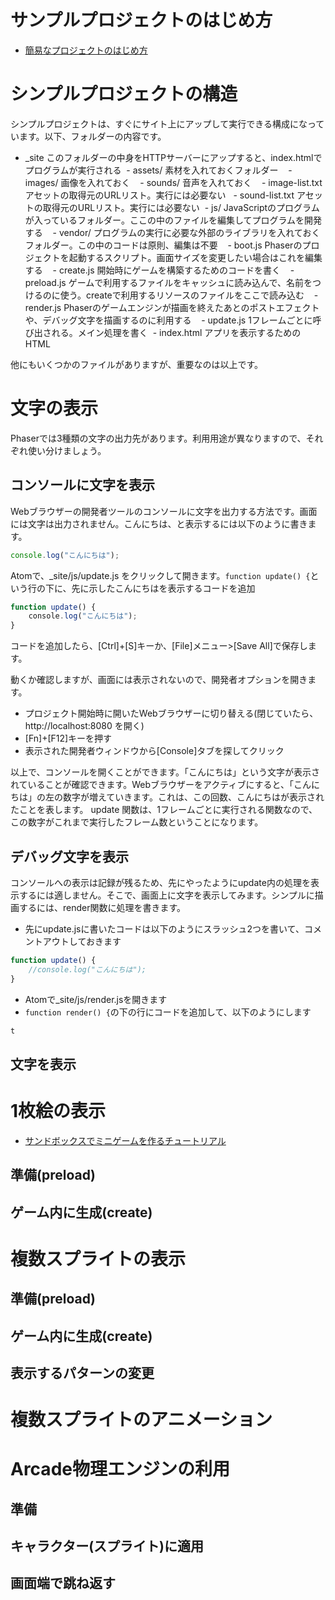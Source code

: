 # サンプルプロジェクトのはじめ方
- [簡易なプロジェクトのはじめ方](https://github.com/am1tanaka/10k-gamedev#プロジェクトを作成する)

# シンプルプロジェクトの構造
シンプルプロジェクトは、すぐにサイト上にアップして実行できる構成になっています。以下、フォルダーの内容です。

- _site このフォルダーの中身をHTTPサーバーにアップすると、index.htmlでプログラムが実行される
  - assets/ 素材を入れておくフォルダー
    - images/ 画像を入れておく
    - sounds/ 音声を入れておく
    - image-list.txt アセットの取得元のURLリスト。実行には必要ない
    - sound-list.txt アセットの取得元のURLリスト。実行には必要ない
  - js/ JavaScriptのプログラムが入っているフォルダー。ここの中のファイルを編集してプログラムを開発する
    - vendor/ プログラムの実行に必要な外部のライブラリを入れておくフォルダー。この中のコードは原則、編集は不要
    - boot.js Phaserのプロジェクトを起動するスクリプト。画面サイズを変更したい場合はこれを編集する
    - create.js 開始時にゲームを構築するためのコードを書く
    - preload.js ゲームで利用するファイルをキャッシュに読み込んで、名前をつけるのに使う。createで利用するリソースのファイルをここで読み込む
    - render.js Phaserのゲームエンジンが描画を終えたあとのポストエフェクトや、デバッグ文字を描画するのに利用する
    - update.js 1フレームごとに呼び出される。メイン処理を書く
  - index.html アプリを表示するためのHTML

他にもいくつかのファイルがありますが、重要なのは以上です。

# 文字の表示
Phaserでは3種類の文字の出力先があります。利用用途が異なりますので、それぞれ使い分けましょう。

## コンソールに文字を表示
Webブラウザーの開発者ツールのコンソールに文字を出力する方法です。画面には文字は出力されません。こんにちは、と表示するには以下のように書きます。

```javascript
console.log("こんにちは");
```

Atomで、_site/js/update.js をクリックして開きます。`function update() {`という行の下に、先に示したこんにちはを表示するコードを追加

```javascript
function update() {
    console.log("こんにちは");
}
```

コードを追加したら、[Ctrl]+[S]キーか、[File]メニュー>[Save All]で保存します。

動くか確認しますが、画面には表示されないので、開発者オプションを開きます。

- プロジェクト開始時に開いたWebブラウザーに切り替える(閉じていたら、 http://localhost:8080 を開く)
- [Fn]+[F12]キーを押す
- 表示された開発者ウィンドウから[Console]タブを探してクリック

以上で、コンソールを開くことができます。「こんにちは」という文字が表示されていることが確認できます。Webブラウザーをアクティブにすると、「こんにちは」の左の数字が増えていきます。これは、この回数、こんにちはが表示されたことを表します。 update 関数は、1フレームごとに実行される関数なので、この数字がこれまで実行したフレーム数ということになります。

## デバッグ文字を表示
コンソールへの表示は記録が残るため、先にやったようにupdate内の処理を表示するには適しません。そこで、画面上に文字を表示してみます。シンプルに描画するには、render関数に処理を書きます。

- 先にupdate.jsに書いたコードは以下のようにスラッシュ2つを書いて、コメントアウトしておきます
```javascript
function update() {
    //console.log("こんにちは");
}
```
- Atomで_site/js/render.jsを開きます
- `function render() {`の下の行にコードを追加して、以下のようにします
```javascript
t
```



## 文字を表示

# 1枚絵の表示
- [サンドボックスでミニゲームを作るチュートリアル](http://am1tanaka.hatenablog.com/entry/2017/04/19/211234)

## 準備(preload)

## ゲーム内に生成(create)

# 複数スプライトの表示
## 準備(preload)

## ゲーム内に生成(create)

## 表示するパターンの変更

# 複数スプライトのアニメーション

# Arcade物理エンジンの利用
## 準備

## キャラクター(スプライト)に適用

## 画面端で跳ね返す

